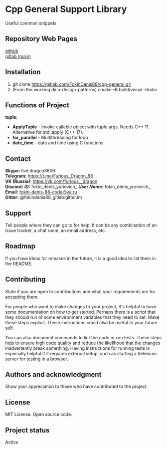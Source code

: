 # Cpp General Support Library
Useful common snippets

## Repository Web Pages
[github](https://github.com/FokinDenis88/cpp-general)  
[gitlab (main)](https://gitlab.com/FokinDenis88/cpp-general)

## Installation
1) git clone https://gitlab.com/FokinDenis88/cpp-general.git
2) (From the working dir = design-patterns)  cmake -B build/visual-studio

## Functions of Project
**tuple:**
* **ApplyTuple** - Invoke callable object with tuple args. Needs C++ 11. Alternative for std::apply (C++ 17).
* **for_parallel** - Multithreading for loop
* **date_time** - date and time using C functions

## Contact
**Skype:** live:dragon8806  
**Telegram:** https://t.me/Furious_Dragon_88  
**VK (Russia):** https://vk.com/furious__dragon  
**Discord:** ***ID:*** fokin_denis_yurievich_  ***User Name:*** fokin_denis_yurievich_  
**Email:** fokin-denis-88-code@ya.ru  
**Gitter:** @fokindenis88_gitlab:gitter.im


## Support
Tell people where they can go to for help. It can be any combination of an issue tracker, a chat room, an email address, etc.

## Roadmap
If you have ideas for releases in the future, it is a good idea to list them in the README.

## Contributing
State if you are open to contributions and what your requirements are for accepting them.

For people who want to make changes to your project, it's helpful to have some documentation on how to get started. Perhaps there is a script that they should run or some environment variables that they need to set. Make these steps explicit. These instructions could also be useful to your future self.

You can also document commands to lint the code or run tests. These steps help to ensure high code quality and reduce the likelihood that the changes inadvertently break something. Having instructions for running tests is especially helpful if it requires external setup, such as starting a Selenium server for testing in a browser.

## Authors and acknowledgment
Show your appreciation to those who have contributed to the project.

## License
MIT License. Open source code.

## Project status
Active